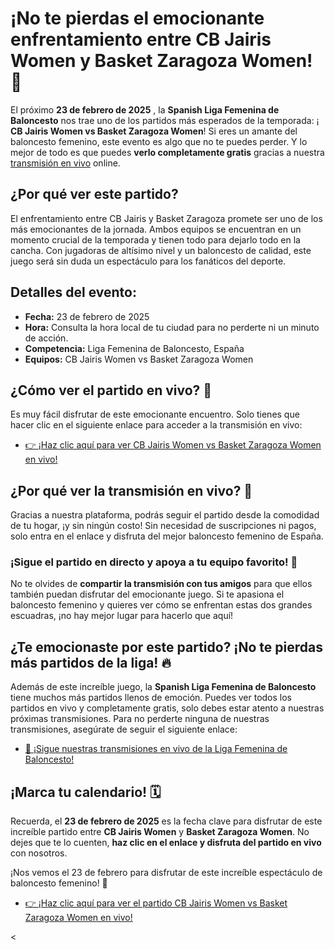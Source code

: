 # ¡No te pierdas el emocionante enfrentamiento entre CB Jairis Women y Basket Zaragoza Women! 🏀

El próximo **23 de febrero de 2025** , la **Spanish Liga Femenina de Baloncesto** nos trae uno de los partidos más esperados de la temporada: ¡ **CB Jairis Women vs Basket Zaragoza Women**! Si eres un amante del baloncesto femenino, este evento es algo que no te puedes perder. Y lo mejor de todo es que puedes **verlo completamente gratis** gracias a nuestra [transmisión en vivo](https://tinyurl.com/livestreamfreeo?st=CB+Jairis+Women+vs+Basket+Zaragoza+Women&si=gh) online.

## ¿Por qué ver este partido?

El enfrentamiento entre CB Jairis y Basket Zaragoza promete ser uno de los más emocionantes de la jornada. Ambos equipos se encuentran en un momento crucial de la temporada y tienen todo para dejarlo todo en la cancha. Con jugadoras de altísimo nivel y un baloncesto de calidad, este juego será sin duda un espectáculo para los fanáticos del deporte.

## Detalles del evento:

- **Fecha:** 23 de febrero de 2025
- **Hora:** Consulta la hora local de tu ciudad para no perderte ni un minuto de acción.
- **Competencia:** Liga Femenina de Baloncesto, España
- **Equipos:** CB Jairis Women vs Basket Zaragoza Women

## ¿Cómo ver el partido en vivo? 🎥

Es muy fácil disfrutar de este emocionante encuentro. Solo tienes que hacer clic en el siguiente enlace para acceder a la transmisión en vivo:

- [👉 ¡Haz clic aquí para ver CB Jairis Women vs Basket Zaragoza Women en vivo!](https://tinyurl.com/livestreamfreeo?st=CB+Jairis+Women+vs+Basket+Zaragoza+Women&si=gh)

## ¿Por qué ver la transmisión en vivo? 📲

Gracias a nuestra plataforma, podrás seguir el partido desde la comodidad de tu hogar, ¡y sin ningún costo! Sin necesidad de suscripciones ni pagos, solo entra en el enlace y disfruta del mejor baloncesto femenino de España.

### ¡Sigue el partido en directo y apoya a tu equipo favorito! 💪

No te olvides de **compartir la transmisión con tus amigos** para que ellos también puedan disfrutar del emocionante juego. Si te apasiona el baloncesto femenino y quieres ver cómo se enfrentan estas dos grandes escuadras, ¡no hay mejor lugar para hacerlo que aquí!

## ¿Te emocionaste por este partido? ¡No te pierdas más partidos de la liga! 🔥

Además de este increíble juego, la **Spanish Liga Femenina de Baloncesto** tiene muchos más partidos llenos de emoción. Puedes ver todos los partidos en vivo y completamente gratis, solo debes estar atento a nuestras próximas transmisiones. Para no perderte ninguna de nuestras transmisiones, asegúrate de seguir el siguiente enlace:

- [🔗 ¡Sigue nuestras transmisiones en vivo de la Liga Femenina de Baloncesto!](https://tinyurl.com/livestreamfreeo?st=CB+Jairis+Women+vs+Basket+Zaragoza+Women&si=gh)

## ¡Marca tu calendario! 🗓️

Recuerda, el **23 de febrero de 2025** es la fecha clave para disfrutar de este increíble partido entre **CB Jairis Women** y **Basket Zaragoza Women**. No dejes que te lo cuenten, **haz clic en el enlace y disfruta del partido en vivo** con nosotros.

¡Nos vemos el 23 de febrero para disfrutar de este increíble espectáculo de baloncesto femenino! 🏀

- [👉 ¡Haz clic aquí para ver el partido CB Jairis Women vs Basket Zaragoza Women en vivo!](https://tinyurl.com/livestreamfreeo?st=CB+Jairis+Women+vs+Basket+Zaragoza+Women&si=gh)

\<
